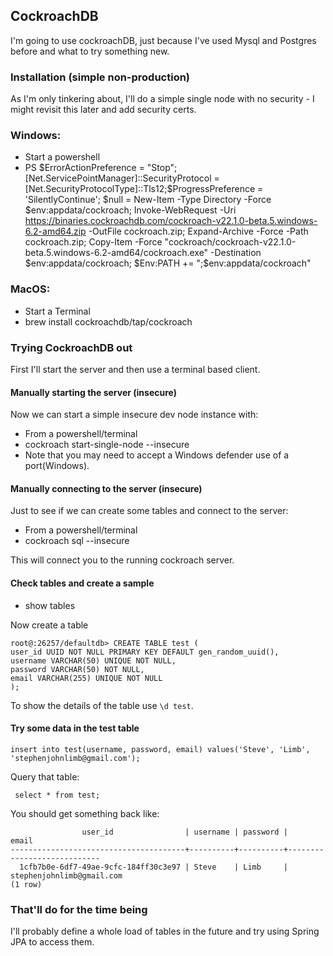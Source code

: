 ## CockroachDB
I'm going to use cockroachDB, just because I've used Mysql and Postgres before and what to try something new.

### Installation (simple non-production)
As I'm only tinkering about, I'll do a simple single node with no security - I might revisit this later and add
security certs.

### Windows:
- Start a powershell
- PS $ErrorActionPreference = "Stop"; [Net.ServicePointManager]::SecurityProtocol = [Net.SecurityProtocolType]::Tls12;$ProgressPreference = 'SilentlyContinue'; $null = New-Item -Type Directory -Force $env:appdata/cockroach; Invoke-WebRequest -Uri https://binaries.cockroachdb.com/cockroach-v22.1.0-beta.5.windows-6.2-amd64.zip -OutFile cockroach.zip; Expand-Archive -Force -Path cockroach.zip; Copy-Item -Force "cockroach/cockroach-v22.1.0-beta.5.windows-6.2-amd64/cockroach.exe" -Destination $env:appdata/cockroach; $Env:PATH += ";$env:appdata/cockroach"

### MacOS:
- Start a Terminal
- brew install cockroachdb/tap/cockroach

### Trying CockroachDB out
First I'll start the server and then use a terminal based client.

#### Manually starting the server (insecure)
Now we can start a simple insecure dev node instance with:
- From a powershell/terminal
- cockroach start-single-node --insecure
- Note that you may need to accept a Windows defender use of a port(Windows).

#### Manually connecting to the server (insecure)
Just to see if we can create some tables and connect to the server:
- From a powershell/terminal
- cockroach sql --insecure

This will connect you to the running cockroach server.

#### Check tables and create a sample
- show tables

Now create a table
```
root@:26257/defaultdb> CREATE TABLE test (
user_id UUID NOT NULL PRIMARY KEY DEFAULT gen_random_uuid(),
username VARCHAR(50) UNIQUE NOT NULL,
password VARCHAR(50) NOT NULL,
email VARCHAR(255) UNIQUE NOT NULL
);
```

To show the details of the table use `\d test`.

#### Try some data in the test table
```
insert into test(username, password, email) values('Steve', 'Limb', 'stephenjohnlimb@gmail.com');
```

Query that table:
```
 select * from test;
```

You should get something back like:
```
                user_id                | username | password |           email
---------------------------------------+----------+----------+----------------------------
  1cfb7b0e-6df7-49ae-9cfc-184ff30c3e97 | Steve    | Limb     | stephenjohnlimb@gmail.com
(1 row)
```

### That'll do for the time being
I'll probably define a whole load of tables in the future and try using Spring JPA to access them.